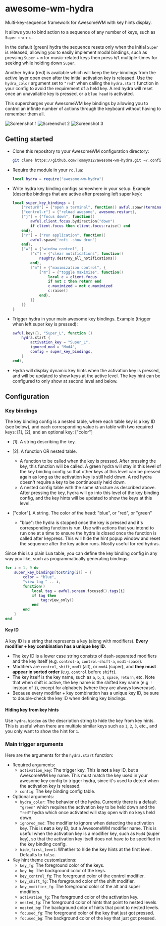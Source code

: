 # awesome-wm-hydra
Multi-key-sequence framework for AwesomeWM with key hints display.

It allows you to bind action to a sequence of any number of keys, such as `Super` + `w` + `c`.

In the default (green) hydra the sequence resets only when the initial `Super` is released, allowing you to easily implement modal bindings, such as pressing `Super` + `m` for music-related keys then press `h`/`l` multiple-times for seeking while holding down `Super`.

Another hydra (red) is available which will keep the key-bindings from the active layer open even after the initial activation key is released. Use the `hydra_color` argument set to `"red"` when calling the `hydra.start` function in your config to avoid the requirement of a held key. A red hydra will reset once an unavailable key is pressed, or a `blue head` is activated.

This supercharges your AwesomeWM key bindings by allowing you to control an infinite number of actions through the keyboard without having to remember them all.

![Screenshot 1](screenshots/1.png)
![Screenshot 2](screenshots/2.png)
![Screenshot 3](screenshots/3.png)

## Getting started

- Clone this repository to your AwesomeWM configuration directory:
    ```sh
    git clone https://github.com/TommyX12/awesome-wm-hydra.git ~/.config/awesome/awesome-wm-hydra
    ```
- Require the module in your `rc.lua`:
    ```lua
    local hydra = require("awesome-wm-hydra")
    ```
- Write hydra key binding configs somewhere in your setup. Example (describe bindings that are active after pressing left super key):
    ```lua
    local super_key_bindings = {
        ["return"] = {"open a terminal", function() awful.spawn(terminal) end},
        ["control-r"] = {"reload awesome", awesome.restart},
        ["j"] = {"focus down", function()
            awful.client.focus.bydirection("down")
            if client.focus then client.focus:raise() end
        end},
        ["r"] = {"run application", function()
            awful.spawn('rofi -show drun')
        end},
        ["w"] = {"window control", {
            ["c"] = {"clear notifications", function()
                naughty.destroy_all_notifications()
            end},
            ["m"] = {"maximization control", {
                ["m"] = {"toggle maximize", function()
                    local c = client.focus
                    if not c then return end
                    c.maximized = not c.maximized
                    c:raise()
                end},
            }}
        }}
    }
    ```
- Trigger hydra in your main awesome key bindings. Example (trigger when left super key is pressed):
    ```lua
    awful.key({}, "Super_L", function ()
        hydra.start {
            activation_key = "Super_L",
            ignored_mod = "Mod4",
            config = super_key_bindings,
        }
    end),
    ```
- Hydra will display dynamic key hints when the activation key is pressed, and will be updated to show keys at the active level. The key hint can be configured to only show at second level and below.

## Configuration

### Key bindings
The key binding config is a nested table, where each table key is a key ID (see below), and each corresponding value is an table with two required keys: [1], [2], and an optional key: ["color"]

- [1]. A string describing the key.

- [2]. A function OR nested table.
    - A function to be called when the key is pressed. After pressing the key, this function will be called. A green hydra will stay in this level of the key binding config so that other keys at this level can be pressed again as long as the activation key is still held down. A red hydra doesn't require a key to be continuously held down.
    - A nested config table with the same structure as described above. After pressing the key, hydra will go into this level of the key binding config, and the key hints will be updated to show the keys at this level.

- ["color"]. A string. The color of the head: "blue", or "red", or "green"
    - "blue": the hydra is stopped once the key is pressed and it's corresponding function is run. Use with actions that you intend to run one at a time to ensure the hydra is closed once the function is called after keypress. This will hide the hint popup window and reset the sequence after the key action runs. Mostly useful for red hydras.

Since this is a plain Lua table, you can define the key binding config in any way you like, such as programmatically generating bindings:
```lua
for i = 1, 9 do
    super_key_bindings[tostring(i)] = {
        color = "blue",
        "view tag " .. i,
        function()
            local tag = awful.screen.focused().tags[i]
            if tag then
                tag:view_only()
            end
        end
    }
end
```

#### Key ID
A key ID is a string that represents a key (along with modifiers). **Every modifier + key combination has a unique key ID**.
- The key ID is a lower case string consists of dash-separated modifiers and the key itself (e.g. `control-a`, `control-shift-a`, `mod1-space`).
- Modifiers are `control`, `shift`, `mod1` (alt), or `mod4` (super), and **they must appear in sorted order** (e.g. `control` before `shift`).
- The key itself is the key name, such as `a`, `b`, `1`, `space`, `return`, etc. Note that when shift is active, the key name is the shifted key name (e.g. `!` instead of `1`), except for alphabets (where they are always lowercase).
- Because every modifier + key combination has a unique key ID, be sure to double-check the key ID when defining key bindings.

#### Hiding key from key hints
Use `hydra.hidden` as the description string to hide the key from key hints. This is useful when there are multiple similar keys such as `1`, `2`, `3`, etc., and you only want to show the hint for `1`.

### Main trigger arguments
Here are the arguments for the `hydra.start` function:
- Required arguments:
    - `activation_key`: The trigger key. This is **not** a key ID, but a AwesomeWM key name. This must match the key used in your awesome key config to trigger hydra, since it's used to detect when the activation key is released.
    - `config`: The key binding config table.
- Optional arguments:
    - `hydra_color`: The behavior of the hydra. Currently there is a default `"green"` which requires the activation key to be held down and the `"red"` hydra which once activated will stay open with no keys held down.
    - `ignored_mod`: The modifier to ignore when detecting the activation key. This is **not** a key ID, but a AwesomeWM modifier name. This is useful when the activation key is a modifier key, such as `Mod4` (super key), so that the activation key itself does not have to be specified in the key binding config.
    - `hide_first_level`: Whether to hide the key hints at the first level. Defaults to `false`.
- Key hint theme customizations:
    - `key_fg`: The foreground color of the keys.
    - `key_bg`: The background color of the keys.
    - `key_control_fg`: The foreground color of the control modifier.
    - `key_shift_fg`: The foreground color of the shift modifier.
    - `key_modifier_fg`: The foreground color of the alt and super modifiers.
    - `activation_fg`: The foreground color of the activation key.
    - `nested_fg`: The foreground color of hints that point to nested levels.
    - `nested_bg`: The background color of hints that point to nested levels.
    - `focused_fg`: The foreground color of the key that just got pressed.
    - `focused_bg`: The background color of the key that just got pressed.
